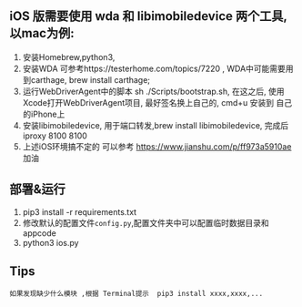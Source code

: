 ## iOS 版需要使用 wda 和 libimobiledevice 两个工具,以mac为例:
1. 安装Homebrew,python3, 
2. 安装WDA 可参考https://testerhome.com/topics/7220 ,  WDA中可能需要用到carthage, brew install carthage;
3. 运行WebDriverAgent中的脚本 sh ./Scripts/bootstrap.sh, 在这之后, 使用Xcode打开WebDriverAgent项目, 最好签名换上自己的, cmd+u 安装到 自己的iPhone上
4. 安装libimobiledevice, 用于端口转发,brew install libimobiledevice,  完成后 iproxy 8100 8100
5. 上述iOS环境搞不定的 可以参考 https://www.jianshu.com/p/ff973a5910ae    加油


## 部署&运行
1. pip3 install -r requirements.txt
2. 修改默认的配置文件`config.py`,配置文件夹中可以配置临时数据目录和appcode
3. python3 ios.py 

## Tips
	如果发现缺少什么模块 ,根据 Terminal提示  pip3 install xxxx,xxxx,...




